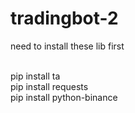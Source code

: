 # tradingbot-2
need to install these lib first <br>
<br>

pip install ta <br>
pip install requests <br>
pip install python-binance <br>
